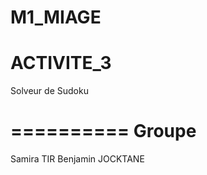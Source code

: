 # M1_MIAGE
ACTIVITE_3
==========
Solveur de Sudoku 

==========
Groupe 
==========
Samira TIR
Benjamin JOCKTANE
